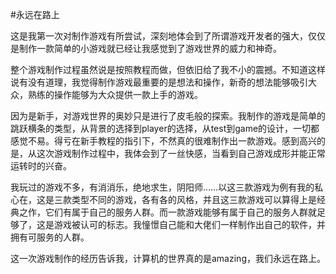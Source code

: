 #永远在路上

这是我第一次对制作游戏有所尝试，深刻地体会到了所谓游戏开发者的强大，仅仅是制作一款简单的小游戏就已经让我感觉到了游戏世界的威力和神奇。

整个游戏制作过程虽然说是按照教程而做，但依旧给了我不小的震撼。不知道这样说有没有道理，我觉得制作游戏最重要的是想法和操作，新奇的想法能够吸引大众，熟练的操作能够为大众提供一款上手的游戏。

因为是新手，对游戏世界的奥妙只是进行了皮毛般的探索。我制作的游戏是简单的跳跃横条的类型，从背景的选择到player的选择，从test到game的设计，一切都感觉不易。得亏在新手教程的指引下，不然真的很难制作出一款游戏。感到高兴的是，从这次游戏制作过程中，我体会到了一丝快感，当看到自己游戏成形并能正常运转时的兴奋。

我玩过的游戏不多，有消消乐，绝地求生，阴阳师……以这三款游戏为例有我的私心在，这是三款类型不同的游戏，各有各的风格，并且这三款游戏可以算得上是经典之作，它们有属于自己的服务人群。而一款游戏能够有属于自己的服务人群就足够了，这是游戏被认可的标志。我憧憬自己能和大佬们一样制作出自己的软件，并拥有可服务的人群。

这一次游戏制作的经历告诉我，计算机的世界真的是amazing，我们永远在路上。